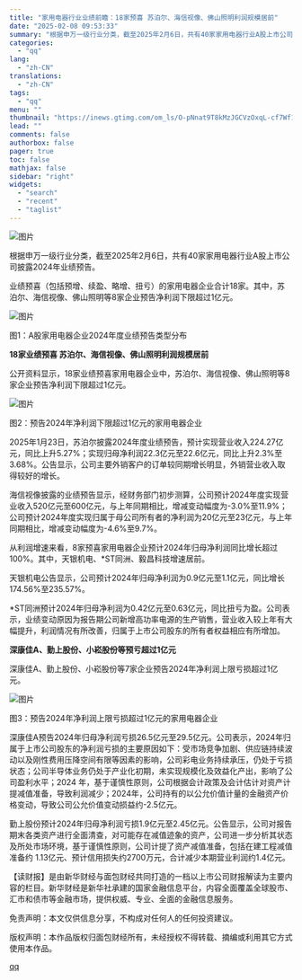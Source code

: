 ```yaml
---
title: "家用电器行业业绩前瞻：18家预喜 苏泊尔、海信视像、佛山照明利润规模居前"
date: "2025-02-08 09:53:33"
summary: "根据申万一级行业分类，截至2025年2月6日，共有40家家用电器行业A股上市公司披露2024年业绩预..."
categories:
  - "qq"
lang:
  - "zh-CN"
translations:
  - "zh-CN"
tags:
  - "qq"
menu: ""
thumbnail: "https://inews.gtimg.com/om_ls/O-pNnat9T8kMzJGCVzOxqL-cf7Wf1lnQVvEW-kYyOjNAIAA_640360/0"
lead: ""
comments: false
authorbox: false
pager: true
toc: false
mathjax: false
sidebar: "right"
widgets:
  - "search"
  - "recent"
  - "taglist"
---
```


![图片](https://inews.gtimg.com/news_bt/OrSs_i9-2LEAiZjZ_wXgsctobGPE-yDHE-bIHVIA61-A0AA/641)

根据申万一级行业分类，截至2025年2月6日，共有40家家用电器行业A股上市公司披露2024年业绩预告。

业绩预喜（包括预增、续盈、略增、扭亏）的家用电器企业合计18家。其中，苏泊尔、海信视像、佛山照明等8家企业预告净利润下限超过1亿元。

![图片](https://inews.gtimg.com/news_bt/OZqRnxkroeduOfaX4TvQkiSvNmOSvXRsO3dndnzQezZuYAA/641)

图1：A股家用电器企业2024年度业绩预告类型分布

 **18家业绩预喜 苏泊尔、海信视像、佛山照明利润规模居前** 

公开资料显示，18家业绩预喜家用电器企业中，苏泊尔、海信视像、佛山照明等8家企业预告净利润下限超过1亿元。 

![图片](https://inews.gtimg.com/news_bt/OayvpUvYHKAnLddnkCVm5f2NuFYOmeHNO-cDbGYVCZjcwAA/641)

图2：预告2024年净利润下限超过1亿元的家用电器企业

2025年1月23日，苏泊尔披露2024年度业绩预告，预计实现营业收入224.27亿元，同比上升5.27%；实现归母净利润22.3亿元至22.6亿元，同比上升2.3%至3.68%。公告显示，公司主要外销客户的订单较同期增长明显，外销营业收入取得较好的增长。

海信视像披露的业绩预告显示，经财务部门初步测算，公司预计2024年度实现营业收入520亿元至600亿元，与上年同期相比，增减变动幅度为-3.0%至11.9%；公司预计2024年度实现归属于母公司所有者的净利润为20亿元至23亿元，与上年同期相比，增减变动幅度为-4.6%至9.7%。

从利润增速来看，8家预喜家用电器企业预计2024年归母净利润同比增长超过100%。其中，天银机电、\*ST同洲、毅昌科技增速居前。

天银机电公告显示，公司预计2024年归母净利润为0.9亿元至1.1亿元，同比增长174.56%至235.57%。

\*ST同洲预计2024年归母净利润为0.42亿元至0.63亿元，同比扭亏为盈。公司表示，业绩变动原因为报告期公司新增高功率电源的生产销售，营业收入较上年有大幅提升，利润情况有所改善，归属于上市公司股东的所有者权益相应有所增加。

 **深康佳A、勤上股份、小崧股份等预亏超过1亿元** 

深康佳A、勤上股份、小崧股份等7家企业预告2024年净利润上限亏损超过1亿元。

![图片](https://inews.gtimg.com/news_bt/ON5pZNH9eyhCZDxLvkNab9wwroUttTVmkHKU4Z6_Po4HsAA/641)

图3：预告2024年净利润上限亏损超过1亿元的家用电器企业

深康佳A预告2024年归母净利润亏损26.5亿元至29.5亿元。公司表示，2024年归属于上市公司股东的净利润亏损的主要原因如下：受市场竞争加剧、供应链持续波动以及刚性费用压降空间有限等因素的影响，公司彩电业务持续承压，仍处于亏损状态；公司半导体业务仍处于产业化初期，未实现规模化及效益化产出，影响了公司盈利水平；2024 年，基于谨慎性原则，公司根据会计政策及会计估计对资产计提减值准备，导致利润减少；2024年，公司持有的以公允价值计量的金融资产价格变动，导致公司公允价值变动损益约-2.5亿元。

勤上股份预计2024年归母净利润亏损1.9亿元至2.45亿元。公告显示，公司对报告期末各类资产进行全面清查，对可能存在减值迹象的资产，公司进一步分析其状态及所处市场环境，基于谨慎性原则，公司计提了资产减值准备，包括在建工程减值准备约 1.13亿元、预计信用损失约2700万元，合计减少本期营业利润约1.4亿元。

【读财报】是由新华财经与面包财经共同打造的一档以上市公司财报解读为主要内容的栏目。新华财经是新华社承建的国家金融信息平台，内容全面覆盖全球股市、汇市和债市等金融市场，提供权威、专业、全面的金融信息服务。

免责声明：本文仅供信息分享，不构成对任何人的任何投资建议。

版权声明：本作品版权归面包财经所有，未经授权不得转载、摘编或利用其它方式使用本作品。

[qq](https://new.qq.com/rain/a/20250208A028OL00)
